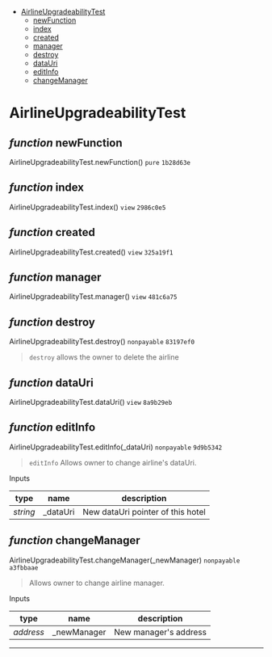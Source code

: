 * [AirlineUpgradeabilityTest](#airlineupgradeabilitytest)
  * [newFunction](#function-newfunction)
  * [index](#function-index)
  * [created](#function-created)
  * [manager](#function-manager)
  * [destroy](#function-destroy)
  * [dataUri](#function-datauri)
  * [editInfo](#function-editinfo)
  * [changeManager](#function-changemanager)

# AirlineUpgradeabilityTest


## *function* newFunction

AirlineUpgradeabilityTest.newFunction() `pure` `1b28d63e`





## *function* index

AirlineUpgradeabilityTest.index() `view` `2986c0e5`





## *function* created

AirlineUpgradeabilityTest.created() `view` `325a19f1`





## *function* manager

AirlineUpgradeabilityTest.manager() `view` `481c6a75`





## *function* destroy

AirlineUpgradeabilityTest.destroy() `nonpayable` `83197ef0`

> `destroy` allows the owner to delete the airline




## *function* dataUri

AirlineUpgradeabilityTest.dataUri() `view` `8a9b29eb`





## *function* editInfo

AirlineUpgradeabilityTest.editInfo(_dataUri) `nonpayable` `9d9b5342`

> `editInfo` Allows owner to change airline's dataUri.

Inputs

| **type** | **name** | **description** |
|-|-|-|
| *string* | _dataUri | New dataUri pointer of this hotel |


## *function* changeManager

AirlineUpgradeabilityTest.changeManager(_newManager) `nonpayable` `a3fbbaae`

> Allows owner to change airline manager.

Inputs

| **type** | **name** | **description** |
|-|-|-|
| *address* | _newManager | New manager's address |



---